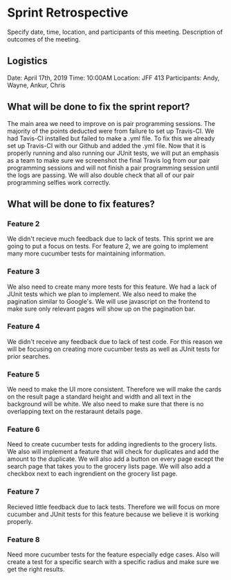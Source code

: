 # Sprint Retrospective 
Specify date, time, location, and participants of this meeting. Description of outcomes of the meeting.

## Logistics
Date: April 17th, 2019
Time: 10:00AM
Location: JFF 413
Participants: Andy, Wayne, Ankur, Chris

## What will be done to fix the sprint report?
The main area we need to improve on is pair programming sessions. The majority of the points deducted were from failure to set up Travis-CI. We had Tavis-CI installed but failed to make a .yml file. To fix this we already set up Travis-CI with our Github and added the .yml file. Now that it is properly running and also running our JUnit tests, we will put an emphasis as a team to make sure we screenshot the final Travis log from our pair programming sessions and will not finish a pair programming session until the logs are passing. We will also double check that all of our pair programming selfies work correctly.

## What will be done to fix features?

### Feature 2
We didn't recieve much feedback due to lack of tests. This sprint we are going to put a focus on tests. For feature 2, we are going to implement many more cucumber tests for maintaining information.

### Feature 3
We also need to create many more tests for this feature. We had a lack of JUnit tests which we plan to implement. We also need to make the pagination similar to Google's. We will use javascript on the frontend to make sure only relevant pages will show up on the pagination bar.

### Feature 4
We didn't receive any feedback due to lack of test code. For this reason we will be focusing on creating more cucumber tests as well as JUnit tests for prior searches.

### Feature 5
We need to make the UI more consistent. Therefore we will make the cards on the result page a standard height and width and all text in the background will be white. We also need to make sure that there is no overlapping text on the restaraunt details page.

### Feature 6
Need to create cucumber tests for adding ingredients to the grocery lists. We also will implement a feature that will check for duplicates and add the amount to the duplicate. We will also add a button on every page except the search page that takes you to the grocery lists page. We will also add a checkbox next to each ingrendient on the grocery list page.

### Feature 7
Recieved little feedback due to lack tests. Therefore we will focus on more cucumber and JUnit tests for this feature because we believe it is working properly.

### Feature 8
Need more cucumber tests for the feature especially edge cases. Also will create a test for a specific search with a specific radius and make sure we get the right results.
